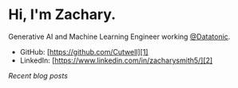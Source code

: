 # Hi, I'm Zachary.

Generative AI and Machine Learning Engineer working [@Datatonic](https://datatonic.com/).

* GitHub: [https://github.com/Cutwell][1]
* LinkedIn: [https://www.linkedin.com/in/zacharysmith5/][2]

[1]: https://github.com/Cutwell
[2]: https://www.linkedin.com/in/zacharysmith5/

_Recent blog posts_
<!--START_SECTION:feed-->
<!--END_SECTION:feed-->
